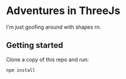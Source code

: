 # Adventures in ThreeJs

I'm just goofing around with shapes rn.

## Getting started

Clone a copy of this repo and run:

```
npm install
```

